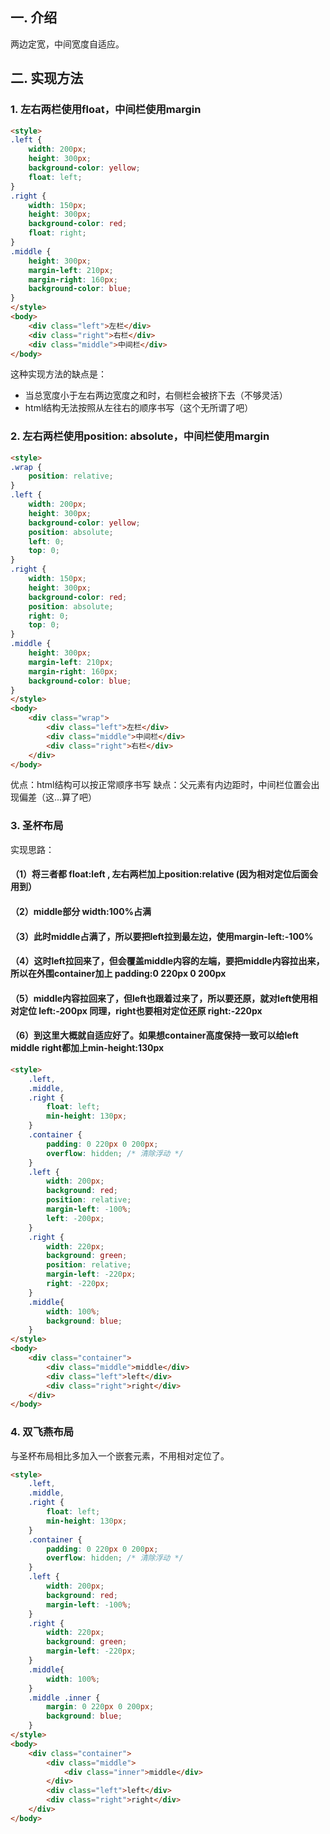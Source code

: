 ## 一. 介绍
两边定宽，中间宽度自适应。
## 二. 实现方法
### 1. 左右两栏使用float，中间栏使用margin
```html
<style>
.left {
    width: 200px;
    height: 300px;
    background-color: yellow;
    float: left;
}
.right {
    width: 150px;
    height: 300px;
    background-color: red;
    float: right;
}
.middle {
    height: 300px;
    margin-left: 210px;
    margin-right: 160px;
    background-color: blue;
}
</style>
<body>
    <div class="left">左栏</div>
    <div class="right">右栏</div>
    <div class="middle">中间栏</div>
</body>
```
这种实现方法的缺点是：  
- 当总宽度小于左右两边宽度之和时，右侧栏会被挤下去（不够灵活）  
- html结构无法按照从左往右的顺序书写（这个无所谓了吧）
### 2. 左右两栏使用position: absolute，中间栏使用margin
```html
<style>
.wrap {
    position: relative;
}
.left {
    width: 200px;
    height: 300px;
    background-color: yellow;
    position: absolute;
    left: 0;
    top: 0;
}
.right {
    width: 150px;
    height: 300px;
    background-color: red;
    position: absolute;
    right: 0;
    top: 0;
}
.middle {
    height: 300px;
    margin-left: 210px;
    margin-right: 160px;
    background-color: blue;
}
</style>
<body>
    <div class="wrap">
        <div class="left">左栏</div>
        <div class="middle">中间栏</div>
        <div class="right">右栏</div>
    </div>
</body>
```
优点：html结构可以按正常顺序书写
缺点：父元素有内边距时，中间栏位置会出现偏差（这...算了吧）
### 3. 圣杯布局
实现思路：
#### （1）将三者都 float:left , 左右两栏加上position:relative (因为相对定位后面会用到）

#### （2）middle部分 width:100%占满

#### （3）此时middle占满了，所以要把left拉到最左边，使用margin-left:-100%

#### （4）这时left拉回来了，但会覆盖middle内容的左端，要把middle内容拉出来，所以在外围container加上 padding:0 220px 0 200px

#### （5）middle内容拉回来了，但left也跟着过来了，所以要还原，就对left使用相对定位 left:-200px  同理，right也要相对定位还原 right:-220px

#### （6）到这里大概就自适应好了。如果想container高度保持一致可以给left middle right都加上min-height:130px

```html
<style>
    .left,
    .middle,
    .right {
        float: left;
        min-height: 130px;
    }
    .container {
        padding: 0 220px 0 200px;
        overflow: hidden; /* 清除浮动 */
    }
    .left {
        width: 200px;
        background: red;
        position: relative;
        margin-left: -100%;
        left: -200px;
    }
    .right {
        width: 220px;
        background: green;
        position: relative;
        margin-left: -220px;
        right: -220px;
    }
    .middle{ 
        width: 100%;
        background: blue;
    }
</style>
<body>
    <div class="container">
        <div class="middle">middle</div>
        <div class="left">left</div>
        <div class="right">right</div>
    </div>
</body>
```
### 4. 双飞燕布局
与圣杯布局相比多加入一个嵌套元素，不用相对定位了。
```html
<style>
    .left,
    .middle,
    .right {
        float: left;
        min-height: 130px;
    }
    .container {
        padding: 0 220px 0 200px;
        overflow: hidden; /* 清除浮动 */
    }
    .left {
        width: 200px;
        background: red;
        margin-left: -100%;
    }
    .right {
        width: 220px;
        background: green;
        margin-left: -220px;
    }
    .middle{ 
        width: 100%;
    }
    .middle .inner {
        margin: 0 220px 0 200px;
        background: blue;
    }
</style>
<body>
    <div class="container">
        <div class="middle">
            <div class="inner">middle</div>
        </div>
        <div class="left">left</div>
        <div class="right">right</div>
    </div>
</body>
```
